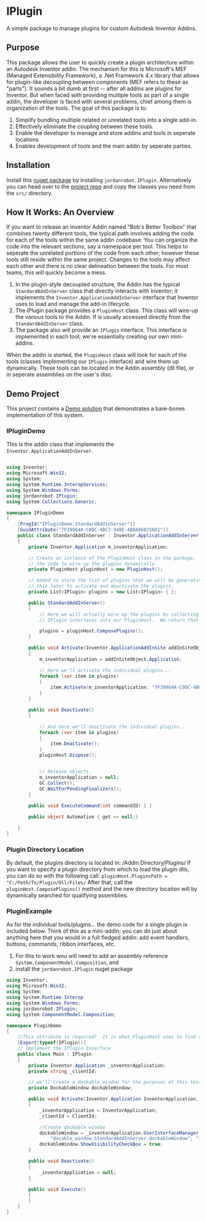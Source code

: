 # IPlugin

A simple package to manage plugins for custom Autodesk Inventor Addins.

## Purpose

This package allows the user to quickly create a plugin architecture within an Autodesk Inventor addin.  The mechanism for this is Microsoft's MEF (Managed Extensibility Framework), a .Net Framework 4.x library that allows for plugin-like decoupling between components (MEF refers to these as "parts").  It sounds a bit dumb at first -- after all addins are plugins for Inventor.  But when faced with providing multiple tools as part of a single addin, the developer is faced with several problems, chief among them is organization of the tools.  The goal of this package is to:

1. Simplify bundling multiple related or unrelated tools into a single add-in.
1. Effectively eliminate the coupling between these tools.
1. Enable the developer to manage and store addins and tools in seperate locations
1. Enables development of tools and the main addin by seperate parties.

## Installation

Install this [nuget package](https://www.nuget.org/packages/jordanrobot.IPlugin/) by installing `jordanrobot.IPlugin`.  Alternatively you can head over to the [project repo](https://github.com/jordanrobot/IPlugin) and copy the classes you need from the `src/` directory.

## How It Works: An Overview

If you want to release an Inventor Addin named "Bob's Better Toolbox" that combines twenty different tools, the typical path involves adding the code for each of the tools within the same addin codebase.  You can organize the code into the relevant sections, say a namespace per tool.  This helps to seperate the unrelated portions of the code from each other; however these tools still reside within the same project. Changes to the tools may affect each other and there is no clear delineation between the tools.  For most teams, this will quickly become a mess.

1. In the plugin-style decoupled structure, the Addin has the typical `StandardAddInServer` class that directly interacts with Inventor; it implements the `Inventor.ApplicationAddInServer` interface that Inventor uses to load and manage the add-in lifecycle.
1. The IPlugin package provides a `PluginHost` class. This class will wire-up the various tools to the Addin.  If is usually accessed directly from the `StandardAddInServer` class.
1. The package also will provide an `IPlugin` interface. This interface is implemented in each tool; we're essentially creating our own mini-addins.

When the addin is started, the `PluginHost` class will look for each of the tools (classes implementing our `IPlugin` interface) and wire them up dynamically.  These tools can be located in the Addin assembly (dll file), or in seperate assemblies on the user's disc.

## Demo Project

This project contains a [Demo solution](https://github.com/jordanrobot/IPlugin/tree/master/demo) that demonstrates a bare-bones implementation of this system.

### IPluginDemo

This is the addin class that implements the `Inventor.ApplicationAddInServer`.  

```C#

using Inventor;
using Microsoft.Win32;
using System;
using System.Runtime.InteropServices;
using System.Windows.Forms;
using jordanrobot.IPlugin;
using System.Collections.Generic;

namespace IPluginDemo
{
    [ProgId("IPluginDemo.StandardAddinServer")]
    [GuidAttribute("7F39964A-C0DC-4BC7-948E-4B0A060256D1")]
    public class StandardAddInServer : Inventor.ApplicationAddInServer
    {
        private Inventor.Application m_inventorApplication;

        // Create an instance of the PluginHost class in the package.  This contains
        // the code to wire up the plugins dynamically.
        private PluginHost pluginHost = new PluginHost();

        // Added to store the list of plugins that we will be generating.  We'll use
        // this later to activate and deactivate the plugins.
        private List<IPlugin> plugins = new List<IPlugin> { };

        public StandardAddInServer()
        {
            // Here we will actually wire up the plugins by collecting classes with advertised
            // IPlugin interfaces into our PluginHost.  We return that list of plugins below...

            plugins = pluginHost.ComposePlugins();
        }

        public void Activate(Inventor.ApplicationAddInSite addInSiteObject, bool firstTime)
        {
            m_inventorApplication = addInSiteObject.Application;

            // Here we'll activate the individual plugins...
            foreach (var item in plugins)
            {
                item.Activate(m_inventorApplication, "7F39964A-C0DC-4BC7-948E-4B0A060256D1");
            }
        }

        public void Deactivate()
        {

            // And here we'll deactivate the individual plugins...
            foreach (var item in plugins)
            {
                item.Deactivate();
            }
            pluginHost.Dispose();


            // Release objects.
            m_inventorApplication = null;
            GC.Collect();
            GC.WaitForPendingFinalizers();
        }
        
        public void ExecuteCommand(int commandID) { }

        public object Automation { get => null;}

    }
}
```

### Plugin Directory Location

By default, the plugins directory is located in: /Addin Directory/Plugins/
If you want to specify a plugin directory from which to load the plugin dlls, you can do so with the following call:
`pluginHost.PluginsPath = "C:/Path/To/Plugin/Dll/Files/`
After that, call the `pluginHost.ComposePlugins()` method and the new directory location will by dynamically searched for qualifying assemblies.


### PluginExample

As for the individual tools/plugins... the demo code for a single plugin is included below.  Think of this as a mini-addin; you can do just about anything here that you would in a full fledged addin: add event handlers, buttons, commands, ribbon interfaces, etc.

1. For this to work wou will need to add an assembly reference `System.ComponentModel.Composition`, and
1. install the `jordanrobot.IPlugin` nuget package

```C#
using Inventor;
using Microsoft.Win32;
using System;
using System.Runtime.Interop
using System.Windows.Forms;
using jordanrobot.IPlugin;
using System.ComponentModel.Composition;

namespace PluginDemo
{
    //This attribute is required!  It is what PluginHost uses to find this plugin.
    [Export(typeof(IPlugin))]
    // Implement the IPlugin Interface
    public class Main : IPlugin
    {
        private Inventor.Application _inventorApplication;
        private string _clientId;

        // we'll create a dockable window for the purposes of this test...
        private DockableWindow dockableWindow;

        public void Activate(Inventor.Application InventorApplication, string ClientId, bool firstTime = true)
        {
            _inventorApplication = InventorApplication;
            _clientId = ClientId;

            //Create dockable window
            dockableWindow = _inventorApplication.UserInterfaceManager.DockableWindows.Add(ClientId,
                "docable_window.StandardAddInServer.dockableWindow", "IPluginDemo - Plugin sample");
            dockableWindow.ShowVisibilityCheckBox = true;
        }

        public void Deactivate()
        {
            _inventorApplication = null;
        }

        public void Execute()
        {
        }
    }
}
```